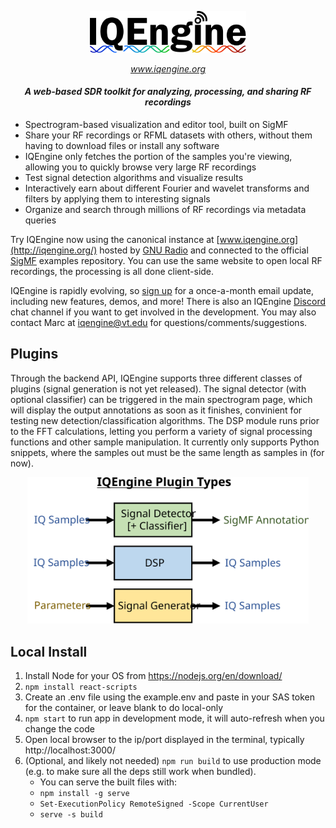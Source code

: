 <p align="center">
  <img width=250 src="https://raw.githubusercontent.com/IQEngine/IQEngine/main/public/IQEngine_Black.svg" />
</p>

_<p align="center"><a href="https://www.iqengine.org">www.iqengine.org</a></p>_

<h4 style="text-align: center;"><i>A web-based SDR toolkit for analyzing, processing, and sharing RF recordings</i></h4>

* Spectrogram-based visualization and editor tool, built on SigMF
* Share your RF recordings or RFML datasets with others, without them having to download files or install any software
* IQEngine only fetches the portion of the samples you're viewing, allowing you to quickly browse very large RF recordings
* Test signal detection algorithms and visualize results
* Interactively earn about different Fourier and wavelet transforms and filters by applying them to interesting signals
* Organize and search through millions of RF recordings via metadata queries

Try IQEngine now using the canonical instance at [www.iqengine.org](http://iqengine.org/) hosted by [GNU Radio](https://www.gnuradio.org/) and connected to the official [SigMF](https://github.com/gnuradio/SigMF) examples repository.  You can use the same website to open local RF recordings, the processing is all done client-side.

IQEngine is rapidly evolving, so [sign up](https://dashboard.mailerlite.com/forms/299501/77960409531811734/share) for a once-a-month email update, including new features, demos, and more!  There is also an IQEngine [Discord](https://discord.gg/CUER5P3J) chat channel if you want to get involved in the development.  You may also contact Marc at iqengine@vt.edu for questions/comments/suggestions.

## Plugins

Through the backend API, IQEngine supports three different classes of plugins (signal generation is not yet released).  The signal detector (with optional classifier) can be triggered in the main spectrogram page, which will display the output annotations as soon as it finishes, convinient for testing new detection/classification algorithms.  The DSP module runs prior to the FFT calculations, letting you perform a variety of signal processing functions and other sample manipulation.  It currently only supports Python snippets, where the samples out must be the same length as samples in (for now).

<p align="center">
  <img width=450 src="public/IQEngine_Plugins.svg" />
</p>

## Local Install

1. Install Node for your OS from https://nodejs.org/en/download/
2. `npm install react-scripts`
3. Create an .env file using the example.env and paste in your SAS token for the container, or leave blank to do local-only
4. `npm start` to run app in development mode, it will auto-refresh when you change the code
5. Open local browser to the ip/port displayed in the terminal, typically http://localhost:3000/
6. (Optional, and likely not needed) `npm run build` to use production mode (e.g. to make sure all the deps still work when bundled).
    - You can serve the built files with:
    - `npm install -g serve`
    - `Set-ExecutionPolicy RemoteSigned -Scope CurrentUser`
    - `serve -s build`
